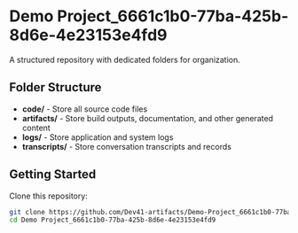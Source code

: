# Demo Project_6661c1b0-77ba-425b-8d6e-4e23153e4fd9
A structured repository with dedicated folders for organization.

## Folder Structure

- **code/** - Store all source code files
- **artifacts/** - Store build outputs, documentation, and other generated content
- **logs/** - Store application and system logs
- **transcripts/** - Store conversation transcripts and records

## Getting Started

Clone this repository:
```bash
git clone https://github.com/Dev41-artifacts/Demo-Project_6661c1b0-77ba-425b-8d6e-4e23153e4fd9
cd Demo Project_6661c1b0-77ba-425b-8d6e-4e23153e4fd9
```
